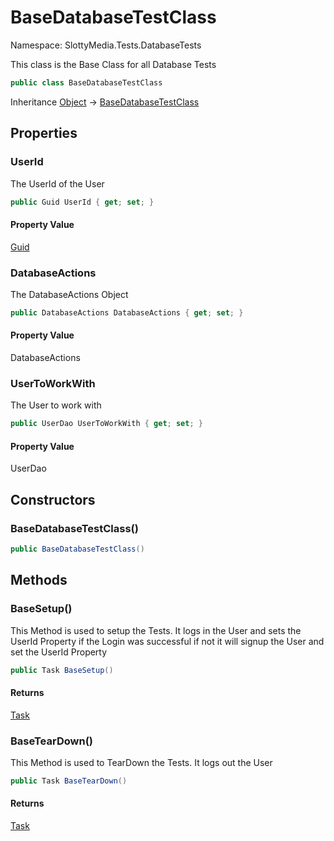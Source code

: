 # BaseDatabaseTestClass

Namespace: SlottyMedia.Tests.DatabaseTests

This class is the Base Class for all Database Tests

```csharp
public class BaseDatabaseTestClass
```

Inheritance [Object](https://docs.microsoft.com/en-us/dotnet/api/system.object) → [BaseDatabaseTestClass](./slottymedia.tests.databasetests.basedatabasetestclass.md)

## Properties

### **UserId**

The UserId of the User

```csharp
public Guid UserId { get; set; }
```

#### Property Value

[Guid](https://docs.microsoft.com/en-us/dotnet/api/system.guid)<br>

### **DatabaseActions**

The DatabaseActions Object

```csharp
public DatabaseActions DatabaseActions { get; set; }
```

#### Property Value

DatabaseActions<br>

### **UserToWorkWith**

The User to work with

```csharp
public UserDao UserToWorkWith { get; set; }
```

#### Property Value

UserDao<br>

## Constructors

### **BaseDatabaseTestClass()**

```csharp
public BaseDatabaseTestClass()
```

## Methods

### **BaseSetup()**

This Method is used to setup the Tests. It logs in the User and sets the UserId Property
 if the Login was successful if not it will signup the User and set the UserId Property

```csharp
public Task BaseSetup()
```

#### Returns

[Task](https://docs.microsoft.com/en-us/dotnet/api/system.threading.tasks.task)<br>

### **BaseTearDown()**

This Method is used to TearDown the Tests. It logs out the User

```csharp
public Task BaseTearDown()
```

#### Returns

[Task](https://docs.microsoft.com/en-us/dotnet/api/system.threading.tasks.task)<br>
